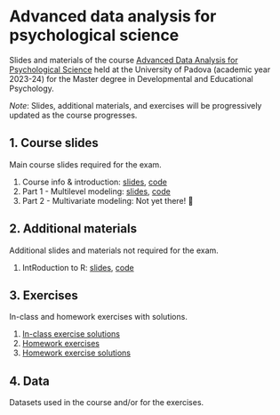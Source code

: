 # Advanced data analysis for psychological science
Slides and materials of the course [Advanced Data Analysis for Psychological Science](https://en.didattica.unipd.it/off/2022/LM/PS/PS1090/002PD/PSQ1096300/N0) held at the University of Padova (academic year 2023-24) for the Master degree in Developmental and Educational Psychology.

*Note*: Slides, additional materials, and exercises will be progressively updated as the course progresses.

## 1. Course slides
Main course slides required for the exam.
1. Course info & introduction: [slides](https://github.com/Luca-Menghini/advancedDataAnalysis-course/blob/main/1-course-slides/1-intro.pdf), [code](https://github.com/Luca-Menghini/advancedDataAnalysis-course/blob/main/1-course-slides/1-intro.Rmd)
4. Part 1 - Multilevel modeling: [slides](https://github.com/Luca-Menghini/advancedDataAnalysis-course/blob/main/1-course-slides/2-multilevel.pdf), [code](https://github.com/Luca-Menghini/advancedDataAnalysis-course/blob/main/1-course-slides/2-multilevel.Rmd)
5. Part 2 - Multivariate modeling: Not yet there! 🤷

## 2. Additional materials
Additional slides and materials not required for the exam.
1. IntRoduction to R: [slides](https://github.com/Luca-Menghini/advancedDataAnalysis-course/blob/main/2-extra-slides/R-intro.pdf), [code](https://github.com/Luca-Menghini/advancedDataAnalysis-course/blob/main/2-extra-slides/R-intro.Rmd)

## 3. Exercises
In-class and homework exercises with solutions.
1. [In-class exercise solutions](https://github.com/Luca-Menghini/advancedDataAnalysis-course/blob/main/3-exercises/in-class-solutions.R)
2. [Homework exercises](https://github.com/Luca-Menghini/advancedDataAnalysis-course/blob/main/3-exercises/exeRcises.pdf)
3. [Homework exercise solutions](https://github.com/Luca-Menghini/advancedDataAnalysis-course/blob/main/3-exercises/exeRcises.Rmd)

## 4. Data
Datasets used in the course and/or for the exercises.
